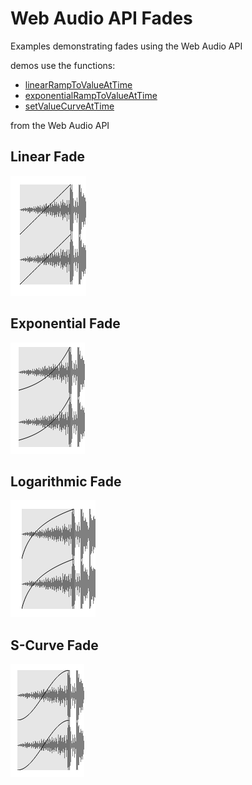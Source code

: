 Web Audio API Fades
===============

Examples demonstrating fades using the Web Audio API

demos use the functions:

* [linearRampToValueAtTime](https://developer.mozilla.org/en-US/docs/Web/API/AudioParam/linearRampToValueAtTime)
* [exponentialRampToValueAtTime](https://developer.mozilla.org/en-US/docs/Web/API/AudioParam/exponentialRampToValueAtTime)
* [setValueCurveAtTime](https://developer.mozilla.org/en-US/docs/Web/API/AudioParam/setValueCurveAtTime)

from the Web Audio API

## Linear Fade
![Screenshot](images/linear.png?raw=true "linear fade")

## Exponential Fade
![Screenshot](images/exponential.png?raw=true "exponential fade")

## Logarithmic Fade
![Screenshot](images/logarithmic.png?raw=true "logarithmic fade")

## S-Curve Fade
![Screenshot](images/scurve.png?raw=true "s-curve fade")
